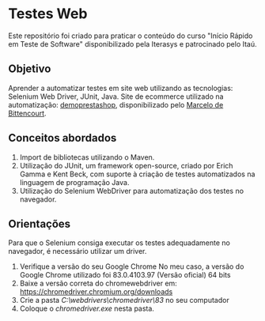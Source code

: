 # Testes Web
Este repositório foi criado para praticar o conteúdo do curso "Início Rápido em Teste de Software" disponibilizado pela Iterasys e patrocinado pelo Itaú.

## Objetivo
Aprender a automatizar testes em site web utilizando as tecnologias: Selenium Web Driver, JUnit, Java.
Site de ecommerce utilizado na automatização: [demoprestashop](https://marcelodebittencourt.com/demoprestashop/), disponibilizado pelo [Marcelo de Bittencourt](https://www.linkedin.com/in/marcelodebittencourt/). 

## Conceitos abordados
1. Import de bibliotecas utilizando o Maven.
2. Utilização do JUnit, um framework open-source, criado por Erich Gamma e Kent Beck, com suporte à criação de testes automatizados na linguagem de programação Java.
3. Utilização do Selenium WebDriver para automatização dos testes no navegador.

## Orientações 
Para que o Selenium consiga executar os testes adequadamente no navegador, é necessário utilizar um driver.
1. Verifique a versão do seu Google Chrome
No meu caso, a versão do Google Chrome utilizado foi 83.0.4103.97 (Versão oficial) 64 bits 
2. Baixe a versão correta do chromewebdriver em:
https://chromedriver.chromium.org/downloads
3. Crie a pasta *C:\webdrivers\chromedriver\83* no seu computador
4. Coloque o *chromedriver.exe* nesta pasta. 
